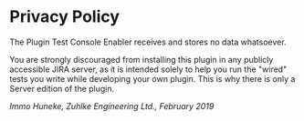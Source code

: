 # Privacy Policy
The Plugin Test Console Enabler receives and stores no data whatsoever.

You are strongly discouraged from installing this plugin in any publicly accessible JIRA server, as it is intended
solely to help you run the "wired" tests you write while developing your own plugin.
This is why there is only a Server edition of the plugin.

*Immo Huneke, Zuhlke Engineering Ltd., February 2019*